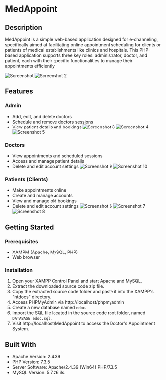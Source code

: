 # MedAppoint

## Description
MedAppoint is a simple web-based application designed for e-channeling, specifically aimed at facilitating online appointment scheduling for clients or patients of medical establishments like clinics and hospitals. This PHP-based application supports three key roles: administrator, doctor, and patient, each with their specific functionalities to manage their appointments efficiently.

![Screenshot](Screenshots/Screenshot%20(1).png)
![Screenshot 2](Screenshots/Screenshot%20(2).png)


## Features

### Admin
- Add, edit, and delete doctors
- Schedule and remove doctors sessions
- View patient details and bookings
![Screenshot 3](Screenshots/Screenshot%20(3).png)
![Screenshot 4](Screenshots/Screenshot%20(4).png)
![Screenshot 5](Screenshots/Screenshot%20(5).png)


### Doctors
- View appointments and scheduled sessions
- Access and manage patient details
- Delete and edit account settings
![Screenshot 9](Screenshots/Screenshot%20(9).png)
![Screenshot 10](Screenshots/Screenshot%20(10).png)

### Patients (Clients)
- Make appointments online
- Create and manage accounts
- View and manage old bookings
- Delete and edit account settings
![Screenshot 6](Screenshots/Screenshot%20(6).png)
![Screenshot 7](Screenshots/Screenshot%20(7).png)
![Screenshot 8](Screenshots/Screenshot%20(8).png)

## Getting Started

### Prerequisites
- XAMPM (Apache, MySQL, PHP)
- Web browser

### Installation
1. Open your XAMPP Control Panel and start Apache and MySQL.
2. Extract the downloaded source code zip file.
3. Copy the extracted source code folder and paste it into the XAMPP's "htdocs" directory.
4. Access PHPMyAdmin via http://localhost/phpmyadmin
5. Create a new database named `edoc`.
6. Import the SQL file located in the source code root folder, named `DATABASE edoc.sql`.
7. Visit http://localhost/MedAppoint to access the Doctor's Appointment System.

## Built With
- Apache Version: 2.4.39
- PHP Version: 7.3.5
- Server Software: Apache/2.4.39 (Win64) PHP/7.3.5
- MySQL Version: 5.7.26
ils.
